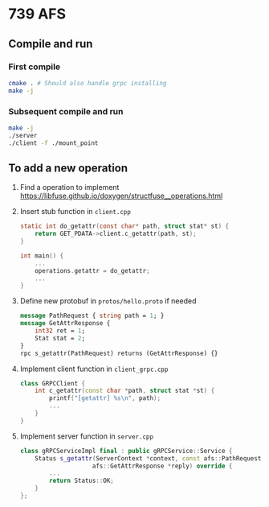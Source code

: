 # 739 AFS
## Compile and run
### First compile
```bash
cmake . # Should also handle grpc installing
make -j
```
### Subsequent compile and run
```bash
make -j
./server
./client -f ./mount_point
```

## To add a new operation
1. Find a operation to implement https://libfuse.github.io/doxygen/structfuse__operations.html
2. Insert stub function in `client.cpp`
    ```c
    static int do_getattr(const char* path, struct stat* st) {
        return GET_PDATA->client.c_getattr(path, st);
    }

    int main() {
        ...
        operations.getattr = do_getattr;
        ...
    }
    ```
3. Define new protobuf in `protos/hello.proto` if needed
    ```protobuf
    message PathRequest { string path = 1; }
    message GetAttrResponse {
        int32 ret = 1;
        Stat stat = 2;
    }
    rpc s_getattr(PathRequest) returns (GetAttrResponse) {}
    ```

4. Implement client function in `client_grpc.cpp`
    ```cpp
    class GRPCClient {
        int c_getattr(const char *path, struct stat *st) {
            printf("[getattr] %s\n", path);
            ...
        }
    }
    ```
5. Implement server function in `server.cpp`
    ```cpp
    class gRPCServiceImpl final : public gRPCService::Service {
        Status s_getattr(ServerContext *context, const afs::PathRequest *req,
                        afs::GetAttrResponse *reply) override {
            ...
            return Status::OK;
        }
    };
    ```
